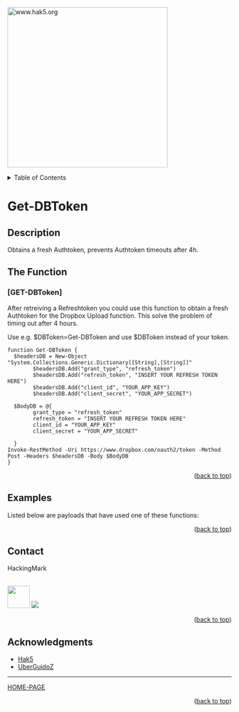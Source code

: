 <p align="left">
  <img src="https://github.com/HackingMark/Assets/blob/main/Hackingmark_low.gif?raw=true" width="360" title="www.hak5.org">
</p>

<!-- TABLE OF CONTENTS -->
<details>
  <summary>Table of Contents</summary>
  <ol>
    <li><a href="#Description">Description</a></li>
    <li><a href="#The-Function">The Function</a></li>
    <li><a href="#Examples">Examples</a></li>
    <li><a href="#Contact">Contact</a></li>
    <li><a href="#Acknowledgments">Acknowledgments</a></li>
  </ol>
</details>

# Get-DBToken

## Description

Obtains a fresh Authtoken, prevents Authtoken timeouts after 4h. 

## The Function

### [GET-DBToken] 

After retreiving a Refreshtoken you could use this function to obtain a fresh Authtoken for the Dropbox Upload function.
This solve the problem of timing out after 4 hours.

Use e.g. $DBToken=Get-DBToken and use $DBToken instead of your token.

```
function Get-DBToken {
  $headersDB = New-Object "System.Collections.Generic.Dictionary[[String],[String]]"
        $headersDB.Add("grant_type", "refresh_token")
        $headersDB.Add("refresh_token", "INSERT YOUR REFRESH TOKEN HERE")
        $headersDB.Add("client_id", "YOUR_APP_KEY")
        $headersDB.Add("client_secret", "YOUR_APP_SECRET")
  
  $BodyDB = @{
        grant_type = "refresh_token"
        refresh_token = "INSERT YOUR REFRESH TOKEN HERE"
        client_id = "YOUR_APP_KEY"
        client_secret = "YOUR_APP_SECRET"

  }
Invoke-RestMethod -Uri https://www.dropbox.com/oauth2/token -Method Post -Headers $headersDB -Body $BodyDB
}
```
<p align="right">(<a href="#top">back to top</a>)</p>


## Examples 
[//]: # (Examples of scripts that have used your function) 
Listed below are payloads that have used one of these functions:




<p align="right">(<a href="#top">back to top</a>)</p>

<!-- CONTACT -->
## Contact

HackingMark
  <p><br/>

  <img src="https://media.giphy.com/media/VgCDAzcKvsR6OM0uWg/giphy.gif" width="50"> 

  <a href="https://github.com/HackingMark/">
    <img src="https://img.shields.io/badge/GitHub-HackingMark">
  </a>



</p>



<p align="right">(<a href="#top">back to top</a>)</p>

<!-- ACKNOWLEDGMENTS -->
## Acknowledgments

* [Hak5](https://hak5.org/)
* [UberGuidoZ](https://github.com/UberGuidoZ)

***

[HOME-PAGE](https://github.com/I-Am-Jakoby/PowerShell-for-Hackers)

<p align="right">(<a href="#top">back to top</a>)</p>
